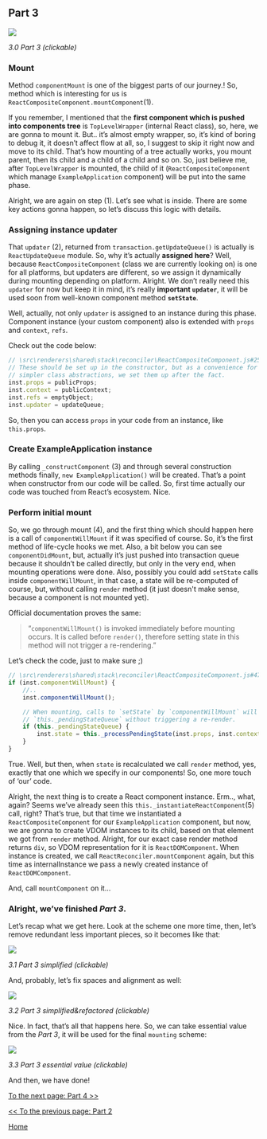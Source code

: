 ## Part 3

[![](https://rawgit.com/Bogdan-Lyashenko/Under-the-hood-ReactJS/master/stack/images/3/part-3.svg)](https://rawgit.com/Bogdan-Lyashenko/Under-the-hood-ReactJS/master/stack/images/3/part-3.svg)

<em>3.0 Part 3 (clickable)</em>

### Mount

Method `componentMount` is one of the biggest parts of our journey.!
So, method which is interesting for us is `ReactCompositeComponent.mountComponent`(1).

If you remember, I mentioned that the **first component which is pushed into components tree** is `TopLevelWrapper` (internal React class), so, here, we are gonna to mount it. But.. it’s almost empty wrapper, so, it’s kind of boring to debug it, it doesn’t affect flow at all, so, I suggest to skip it right now and move to its child. That’s how mounting of a tree actually works, you mount parent, then its child and a child of a child and so on. So, just believe me, after `TopLevelWrapper` is mounted, the child of it (`ReactCompositeComponent` which manage `ExampleApplication` component) will be put into the same phase.

Alright, we are again on step (1). Let’s see what is inside. There are some key actions gonna happen, so let’s discuss this logic with details.

### Assigning instance updater

That `updater` (2), returned from `transaction.getUpdateQueue()` is actually is `ReactUpdateQueue` module. So, why it’s actually **assigned here**? Well, because `ReactCompositeComponent` (class we are currently looking on) is one for all platforms, but updaters are different, so we assign it dynamically during mounting depending on platform. Alright. We don’t really need this `updater` for now but keep it in mind, it’s really **important `updater`**, it will be used soon from well-known component method **`setState`**.

Well, actually, not only `updater` is assigned to an instance during this phase. Component instance (your custom component) also is extended with `props` and `context`, `refs`.

Check out the code below:

```javascript
// \src\renderers\shared\stack\reconciler\ReactCompositeComponent.js#255
// These should be set up in the constructor, but as a convenience for
// simpler class abstractions, we set them up after the fact.
inst.props = publicProps;
inst.context = publicContext;
inst.refs = emptyObject;
inst.updater = updateQueue;
```

So, then you can access `props` in your code from an instance, like `this.props`.

### Create ExampleApplication instance

By calling `_constructComponent` (3) and through several construction methods finally, `new ExampleApplication()` will be created. That’s a point when constructor from our code will be called. So, first time actually our code was touched from React’s ecosystem. Nice.

### Perform initial mount

So, we go through mount (4), and the first thing which should happen here is a call of `componentWillMount` if it was specified of course. So, it’s the first method of life-cycle hooks we met. Also, a bit below you can see `componentDidMount`, but, actually it’s just pushed into transaction queue because it shouldn’t be called directly, but only in the very end, when mounting operations were done.  Also, possibly you could add `setState` calls inside `componentWillMount`, in that case, a state will be re-computed of course, but, without calling `render` method (it just doesn't make sense, because a component is not mounted yet).

Official documentation proves the same:

> “`componentWillMount()` is invoked immediately before mounting occurs. It is called before `render()`, therefore setting state in this method will not trigger a re-rendering.”

Let’s check the code, just to make sure ;)

```javascript
// \src\renderers\shared\stack\reconciler\ReactCompositeComponent.js#476
if (inst.componentWillMount) {
    //..
    inst.componentWillMount();

    // When mounting, calls to `setState` by `componentWillMount` will set
    // `this._pendingStateQueue` without triggering a re-render.
    if (this._pendingStateQueue) {
        inst.state = this._processPendingState(inst.props, inst.context);
    }
}
```

True. Well, but then, when `state` is recalculated we call `render` method, yes, exactly that one which we specify in our components! So, one more touch of ‘our’ code.

Alright, the next thing is to create a React component instance. Erm.., what, again? Seems we’ve already seen this `this._instantiateReactComponent`(5) call, right? That’s true, but that time we instantiated a `ReactCompositeComponent` for our `ExampleApplication` component, but now, we are gonna to create VDOM instances to its child, based on that element we got from `render` method. Alright, for our exact case render method returns `div`, so VDOM representation for it is `ReactDOMComponent`. When instance is created, we call `ReactReconciler.mountComponent` again, but this time as internalInstance we pass a newly created instance of `ReactDOMComponent`.

And, call `mountComponent` on it…

### Alright, we’ve finished *Part 3*.

Let’s recap what we get here. Look at the scheme one more time, then, let’s remove redundant less important pieces, so it becomes like that:

[![](https://rawgit.com/Bogdan-Lyashenko/Under-the-hood-ReactJS/master/stack/images/3/part-3-A.svg)](https://rawgit.com/Bogdan-Lyashenko/Under-the-hood-ReactJS/master/stack/images/3/part-3-A.svg)

<em>3.1 Part 3 simplified (clickable)</em>

And, probably, let’s fix spaces and alignment as well:

[![](https://rawgit.com/Bogdan-Lyashenko/Under-the-hood-ReactJS/master/stack/images/3/part-3-B.svg)](https://rawgit.com/Bogdan-Lyashenko/Under-the-hood-ReactJS/master/stack/images/3/part-3-B.svg)

<em>3.2 Part 3 simplified&refactored (clickable)</em>

Nice. In fact, that’s all that happens here. So, we can take essential value from the *Part 3*, it will be used for the final `mounting` scheme:

[![](https://rawgit.com/Bogdan-Lyashenko/Under-the-hood-ReactJS/master/stack/images/3/part-3-C.svg)](https://rawgit.com/Bogdan-Lyashenko/Under-the-hood-ReactJS/master/stack/images/3/part-3-C.svg)

<em>3.3 Part 3 essential value (clickable)</em>

And then, we have done!


[To the next page: Part 4 >>](./Part-4.md)

[<< To the previous page: Part 2](./Part-2.md)


[Home](../../README.md)
